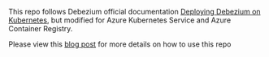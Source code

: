 This repo follows Debezium official documentation [Deploying Debezium on Kubernetes](https://debezium.io/documentation/reference/stable/operations/kubernetes.html), but modified for Azure Kubernetes Service and Azure Container Registry.

Please view this [blog post](https://anhcodes.dev/blog/deploy-debezium-aks/) for more details on how to use this repo
